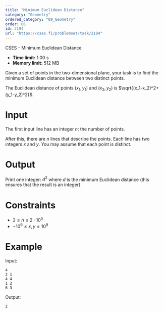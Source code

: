 ```yaml
---
title: "Minimum Euclidean Distance"
category: "Geometry"
ordered_category: "09_Geometry"
order: 06
id: 2194
url: "https://cses.fi/problemset/task/2194"
---
```


CSES - Minimum Euclidean Distance

  * **Time limit:** 1.00 s
  * **Memory limit:** 512 MB

Given a set of points in the two-dimensional plane, your task is to find the
minimum Euclidean distance between two distinct points.

The Euclidean distance of points $(x_1,y_1)$ and $(x_2,y_2)$ is
$\sqrt{(x_1-x_2)^2+(y_1-y_2)^2}$.

# Input

The first input line has an integer $n$: the number of points.

After this, there are $n$ lines that describe the points. Each line has two
integers $x$ and $y$. You may assume that each point is distinct.

# Output

Print one integer: $d^2$ where $d$ is the minimum Euclidean distance (this
ensures that the result is an integer).

# Constraints

  * $2 \le n \le 2 \cdot 10^5$
  * $-10^9 \le x,y \le 10^9$

# Example

Input:

    
    
    4
    2 1
    4 4
    1 2
    6 3
    

Output:

    
    
    2
    

